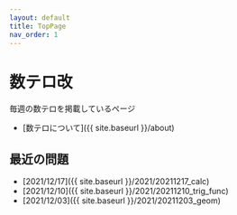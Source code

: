 ```yaml
---
layout: default
title: TopPage
nav_order: 1
---
```


# 数テロ改

毎週の数テロを掲載しているページ

- [数テロについて]({{ site.baseurl }}/about)

## 最近の問題

- [2021/12/17]({{ site.baseurl }}/2021/20211217_calc)
- [2021/12/10]({{ site.baseurl }}/2021/20211210_trig_func)
- [2021/12/03]({{ site.baseurl }}/2021/20211203_geom)